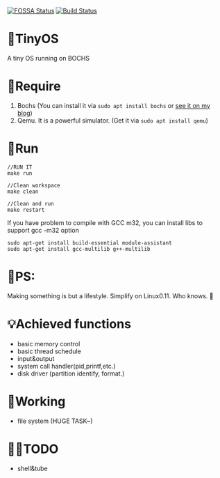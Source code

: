 [![FOSSA Status](https://app.fossa.com/api/projects/git%2Bgithub.com%2Fpcy190%2FTinyOS.svg?type=shield)](https://app.fossa.com/projects/git%2Bgithub.com%2Fpcy190%2FTinyOS?ref=badge_shield) [![Build Status](https://travis-ci.com/pcy190/TinyOS.svg?branch=master)](https://travis-ci.com/pcy190/TinyOS)

# 🧀TinyOS
A tiny OS running on BOCHS

# 🍉Require
1. Bochs (You can install it via `sudo apt install bochs` or [see it on my blog](https://www.jianshu.com/p/6b3df43932c3))
2. Qemu. It is a powerful simulator.  (Get it via `sudo apt install qemu`)

# 🍓Run
```
//RUN IT
make run

//Clean workspace
make clean

//Clean and run
make restart
```

If you have problem to compile with GCC m32, you can install libs to support gcc -m32 option
```
sudo apt-get install build-essential module-assistant  
sudo apt-get install gcc-multilib g++-multilib 
```

# 🍊PS:
Making something is but a lifestyle.
Simplify on Linux0.11.
Who knows. 🙂

# 💡Achieved functions
- basic memory control
- basic thread schedule
- input&output
- system call handler(pid,printf,etc.)
- disk driver (partition identify, format.)

# 🔨Working
- file system (HUGE TASK~)

# 🏳️‍🌈TODO
- shell&tube



